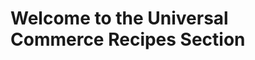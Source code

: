 # Welcome to the Universal Commerce Recipes Section 

<!-- type: row -->

<!-- type: card
title: <div style="text-align:center;width:100%;height:25%"><img src="https://raw.githubusercontent.com/Fiserv/universal-commerce/f96ce10c5e2605bf67ce61a948903352f8e1484a/assets/images/customer.svg" alt="Customer Service" title="Customer Service" style="width:auto; height:100px"> <h3 style="text-align:center"></div>How to Create, Read, Update, and Delete a Customer Profile</h3>
description: 
link: ../recipes/?path=recipes/customerRegistration.md
-->

<!-- type: card
title: <div style="text-align:center;width:100%;height:25%"><img src="https://raw.githubusercontent.com/Fiserv/universal-commerce/b2ec46f041e39ffa4dd4e986a39ed12c68777b04/assets/images/shopping-cart-svgrepo-com.svg" alt="Guest Checkout" title="Guest Checkout" style="width:auto; height:100px"> </div> <h3 style="text-align:center"> How to Make a Guest Checkout </h3>
description: 
link: ../recipes/?path=recipes/guest_checkout.md
-->

<!-- type: card
title: <div style="text-align:center;width:100%;height:25%"><img src="https://raw.githubusercontent.com/Fiserv/universal-commerce/94a71289848258b488fbd8b79e4ea9605ba656e5/assets/images/vault-svgrepo-com.svg" alt="Vault a Credit Card" title="Vault a Credit Card" style="width:auto; height:100px"> </div> <h3 style="text-align:center"> How to Vault a Credit Card or Gift Card  </h3> 
description: 
link: ../recipes/?path=recipes/vault_credit_card_gift_card.md
-->
<!-- type: row-end -->

<!-- type: row -->
<!-- type: card
title: <div style="text-align:center;width:100%;height:25%"><img src="https://raw.githubusercontent.com/Fiserv/universal-commerce/94a71289848258b488fbd8b79e4ea9605ba656e5/assets/images/credit-card-svgrepo-com.svg" alt="Duplicate Transaction " title="Duplicate Transaction" style="width:auto; height:100px"></div> <h3 style="text-align:center">  How to Avoid a Duplicate Transaction </h3>
description: 
link: ../recipes/?path=recipes/duplicate_transactions.md
-->

<!-- type: card
title: <div style="text-align:center;width:100%;height:25%"><img src="https://raw.githubusercontent.com/Fiserv/universal-commerce/94a71289848258b488fbd8b79e4ea9605ba656e5/assets/images/paypal-svgrepo-com.svg" alt="Paypal or Venmo" title="Paypal or Venmo" style="width:auto; height:100px"></div>  <h3 style="text-align:center">  How to Make a Payment with Paypal or Venmo </h3>
description: 
link: ../recipes/?path=recipes/Paypal_Venmo_guide.md
-->

<!-- type: card
title: <div style="text-align:center;width:100%;height:25%"><img src="https://raw.githubusercontent.com/Fiserv/universal-commerce/94a71289848258b488fbd8b79e4ea9605ba656e5/assets/images/payment-method-svgrepo-com.svg" alt="Split Payment" title="Split Payment" style="width:auto; height:100px"></div> <h3 style="text-align:center">  How to Make a split Payment  </h3>
description:
link: ../recipes/?path=recipes/Split_Tender_Payment.md
-->
<!-- type: row-end -->

<!-- type: row -->
<!-- type: card
title: <div style="text-align:center;width:100%;height:25%"><img src="https://raw.githubusercontent.com/Fiserv/universal-commerce/99299089c899f788417426ac355c83d06f9b8870/assets/images/refund-svgrepo-com.svg" alt="Refunds" title="Refunds" style="width:auto; height:100px"></div> <h3 style="text-align:center">How to Issue a Refun</h3>
description: 
link: ../recipes/?path=recipes/refunds.md
-->

<!-- type: card
title: <div style="text-align:center;width:100%;height:25%"><img src="https://raw.githubusercontent.com/Fiserv/universal-commerce/373c3c0803fca20c370c7f12e29d0664f1e39d86/assets/images/payment-svgrepo-com.svg" alt="Inapp Payment" title="Inapp Payment" style="width:auto; height:100px"></div><h3 style="text-align:center">How to Make a InApp Payment</h3>
description: 
link: ../recipes/?path=recipes/InApp_Payments.md
-->


<!-- type: card
title: <div style="text-align:center;width:100%;height:25%"><img src="https://raw.githubusercontent.com/Fiserv/universal-commerce/60db24047a223608c0ee0528893de074604bae78/assets/images/security-shield-svgrepo-com.svg" alt="Fraud" title="Fraud" style="width:auto; height:150px"></div> <h3 style="text-align:center">How to Use Fraud Detect</h3>
description: 
link: ../recipes/?path=recipes/fraud_detect.md
-->

<!-- type: row-end -->

